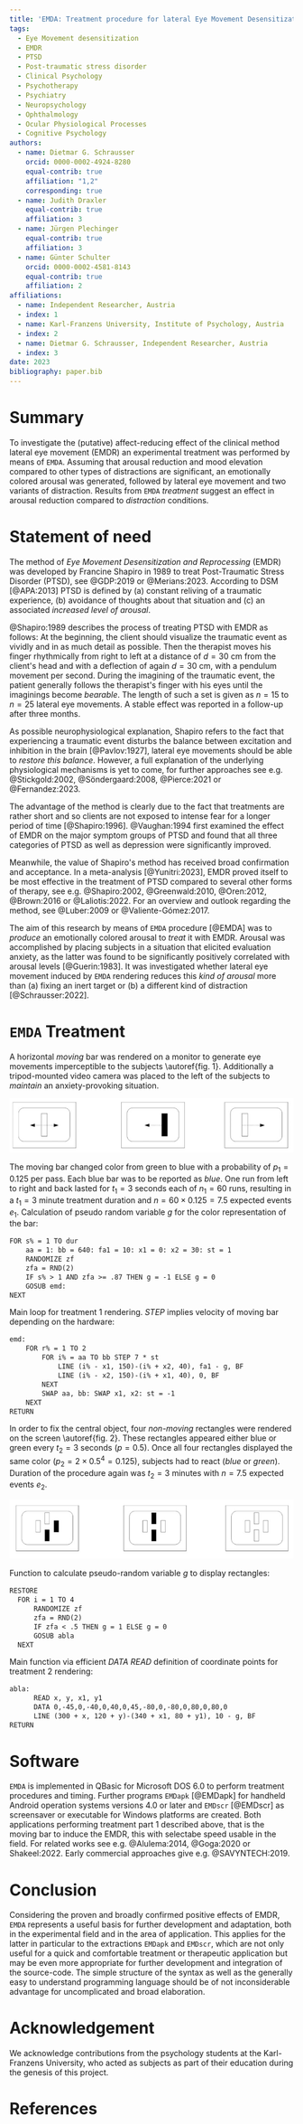 ```yaml
---
title: 'EMDA: Treatment procedure for lateral Eye Movement Desensitization'
tags:
  - Eye Movement desensitization
  - EMDR
  - PTSD
  - Post-traumatic stress disorder
  - Clinical Psychology
  - Psychotherapy
  - Psychiatry
  - Neuropsychology
  - Ophthalmology
  - Ocular Physiological Processes
  - Cognitive Psychology
authors:
  - name: Dietmar G. Schrausser
    orcid: 0000-0002-4924-8280
    equal-contrib: true
    affiliation: "1,2"
    corresponding: true
  - name: Judith Draxler
    equal-contrib: true
    affiliation: 3
  - name: Jürgen Plechinger
    equal-contrib: true
    affiliation: 3
  - name: Günter Schulter
    orcid: 0000-0002-4581-8143
    equal-contrib: true
    affiliation: 2
affiliations:
  - name: Independent Researcher, Austria
  - index: 1
  - name: Karl-Franzens University, Institute of Psychology, Austria
  - index: 2
  - name: Dietmar G. Schrausser, Independent Researcher, Austria
  - index: 3
date: 2023
bibliography: paper.bib
---
```


# Summary
To investigate the (putative) affect-reducing effect of the clinical method lateral eye movement (EMDR) an experimental treatment was performed by means of `EMDA`. Assuming that arousal reduction and mood elevation compared to other types of distractions are significant, an emotionally colored arousal was generated, followed by lateral eye movement and two variants of distraction. Results from `EMDA` *treatment* suggest an effect in arousal reduction compared to *distraction* conditions.

# Statement of need
The method of *Eye Movement Desensitization and Reprocessing* (EMDR) was developed by Francine Shapiro in 1989 to treat Post-Traumatic Stress Disorder (PTSD), see @GDP:2019 or @Merians:2023. According to DSM [@APA:2013] PTSD is defined by (a) constant reliving of a traumatic experience, (b) avoidance of thoughts about that situation and (c) an associated *increased level of arousal*.

@Shapiro:1989 describes the process of treating PTSD with EMDR as follows: At the beginning, the client should visualize the traumatic event as vividly and in as much detail as possible. Then the therapist moves his finger rhythmically from right to left at a distance of $d=30$ cm from the client's head and with a deflection of again $d=30$ cm, with a pendulum movement per second. During the imagining of the traumatic event, the patient generally follows the therapist's finger with his eyes until the imaginings become *bearable*. The length of such a set is given as $n=15$ to $n=25$ lateral eye movements. A stable effect was reported in a follow-up after three months.

As possible neurophysiological explanation, Shapiro refers to the fact that experiencing a traumatic event disturbs the balance between excitation and inhibition in the brain [@Pavlov:1927], lateral eye movements should be able to *restore this balance*. However, a full explanation of the underlying physiological mechanisms is yet to come, for further approaches see e.g. @Stickgold:2002, @Söndergaard:2008, @Pierce:2021 or @Fernandez:2023.

The advantage of the method is clearly due to the fact that treatments are rather short and so clients are not exposed to intense fear for a longer period of time [@Shapiro:1996]. @Vaughan:1994 first examined the effect of EMDR on the major symptom groups of PTSD and found that all three categories of PTSD as well as depression were significantly improved. 

Meanwhile, the value of Shapiro's method has received broad confirmation and acceptance. In a meta-analysis [@Yunitri:2023], EMDR proved itself to be most effective in the treatment of PTSD compared to several other forms of therapy, see e.g. @Shapiro:2002, @Greenwald:2010, @Oren:2012, @Brown:2016 or @Laliotis:2022. For an overview and outlook regarding the method, see @Luber:2009 or @Valiente-Gómez:2017.

The aim of this research by means of `EMDA` procedure [@EMDA] was to *produce* an emotionally colored arousal to *treat* it with EMDR. Arousal was accomplished by placing subjects in a situation that elicited evaluation anxiety, as the latter was found to be significantly positively correlated with arousal levels [@Guerin:1983]. It was investigated whether lateral eye movement induced by `EMDA` rendering reduces this *kind of arousal* more than (a) fixing an inert target or (b) a different kind of distraction [@Schrausser:2022].

# `EMDA` Treatment
A horizontal *moving* bar was rendered on a monitor to generate eye movements imperceptible to the subjects \autoref{fig. 1}. Additionally a tripod-mounted video camera was placed to the left of the subjects to *maintain* an anxiety-provoking situation. 

![figure.\label{Figure 1: `EMDA` Treatment 1, lateral eye movement.}](figure1.jpg)

The moving bar changed color from green to blue with a probability of $p_1=0.125$ per pass. Each blue bar was to be reported as *blue*. One run from left to right and back lasted for $t_1=3$ seconds each of $n_1=60$ runs, resulting in a $t_1=3$ minute treatment duration and $n=60×0.125=7.5$ expected events $e_1$. 
Calculation of pseudo random variable *g* for the color representation of the bar:
~~~
FOR s% = 1 TO dur
    aa = 1: bb = 640: fa1 = 10: x1 = 0: x2 = 30: st = 1
    RANDOMIZE zf
    zfa = RND(2)
    IF s% > 1 AND zfa >= .87 THEN g = -1 ELSE g = 0 
    GOSUB emd:
NEXT
~~~
Main loop for treatment 1 rendering. *STEP* implies velocity of moving bar depending on the hardware:
~~~
emd:
    FOR r% = 1 TO 2
        FOR i% = aa TO bb STEP 7 * st    
            LINE (i% - x1, 150)-(i% + x2, 40), fa1 - g, BF
            LINE (i% - x2, 150)-(i% + x1, 40), 0, BF
        NEXT
        SWAP aa, bb: SWAP x1, x2: st = -1
    NEXT
RETURN
~~~
In order to fix the central object, four *non-moving* rectangles were rendered on the screen \autoref{fig. 2}. These rectangles appeared either blue or green every $t_2=3$ seconds ($p=0.5$). Once all four rectangles displayed the same color ($p_2=2×0.5^4=0.125$), subjects had to react (*blue* or *green*). Duration of the procedure again was $t_2=3$ minutes with $n=7.5$ expected events $e_2$. 

![figure.\label{Figure 2: `EMDA` Treatment 2, fix target.}](figure2.jpg)

Function to calculate pseudo-random variable *g* to display rectangles:
~~~
RESTORE
  FOR i = 1 TO 4
      RANDOMIZE zf
      zfa = RND(2)
      IF zfa < .5 THEN g = 1 ELSE g = 0
      GOSUB abla
  NEXT
~~~
Main function via efficient *DATA READ* definition of coordinate points for treatment 2 rendering:
~~~
abla:
      READ x, y, x1, y1
      DATA 0,-45,0,-40,0,40,0,45,-80,0,-80,0,80,0,80,0
      LINE (300 + x, 120 + y)-(340 + x1, 80 + y1), 10 - g, BF
RETURN
~~~
# Software
`EMDA` is implemented in QBasic for Microsoft DOS 6.0 to perform treatment procedures and timing. Further programs `EMDapk` [@EMDapk] for handheld Android operation systems versions 4.0 or later and `EMDscr` [@EMDscr] as screensaver or executable for Windows platforms are created. Both applications performing treatment part 1 described above, that is the moving bar to induce the EMDR, this with selectabe speed usable in the field. For related works see e.g. @Alulema:2014, @Goga:2020 or Shakeel:2022. Early commercial approaches give e.g. @SAVYNTECH:2019.

# Conclusion
Considering the proven and broadly confirmed positive effects of EMDR, `EMDA` represents a useful basis for further development and adaptation, both in the experimental field and in the area of application. This applies for the latter in particular to the extractions `EMDapk` and `EMDscr`, which are not only useful for a quick and comfortable treatment or therapeutic application but may be even more appropriate for further development and integration of the source-code. The simple structure of the syntax as well as the generally easy to understand programming language should be of not inconsiderable advantage for uncomplicated and broad elaboration.

# Acknowledgement
We acknowledge contributions from the psychology students at the Karl-Franzens University, who acted as subjects as part of their education during the genesis of this project.

# References
